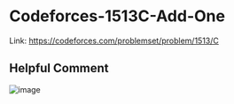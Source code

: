 # Codeforces-1513C-Add-One
Link: https://codeforces.com/problemset/problem/1513/C
## Helpful Comment
![image](https://github.com/mgalang229/Codeforces-1513C-Add-One/assets/51401355/0fdeff67-3d1e-4a13-8c22-1b989d9fa8e4)

